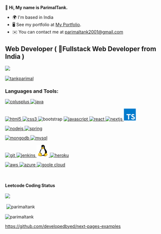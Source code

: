 **👋 Hi, My name is ParimalTank.**

- 🌍  I'm based in India
- 🖥️  See my portfolio at [My Portfolio](http://parimaltank.tk/).
- ✉️  You can contact me at parimaltank2001@gmail.com

## Web Developer ( 🎯Fullstack Web Developer from India )



![](https://komarev.com/ghpvc/?username=ParimalTank) <p align="left"> <a href="https://twitter.com/tankparimal" target="blank"><img src="https://img.shields.io/twitter/follow/tankparimal?logo=twitter&style=for-the-badge" alt="tankparimal" /></a> </p>

<h3 align="left">Languages and Tools:</h3>
<p align="left">
 <a href="https://www.w3schools.com/cpp/" target="_blank" rel="noreferrer"> <img src="https://user-images.githubusercontent.com/25181517/192106073-90fffafe-3562-4ff9-a37e-c77a2da0ff58.png" alt="cplusplus" width="40" height="40"/> </a>
  <a href="https://www.java.com" target="_blank" rel="noreferrer"> <img src="https://user-images.githubusercontent.com/25181517/117201156-9a724800-adec-11eb-9a9d-3cd0f67da4bc.png" alt="java" width="40" height="40"/> </a>
  
  <a href="https://www.w3.org/html/" target="_blank" rel="noreferrer"> <img src="https://user-images.githubusercontent.com/25181517/192158954-f88b5814-d510-4564-b285-dff7d6400dad.png" alt="html5" width="40" height="40"/> </a>
  <a href="https://www.w3schools.com/css/" target="_blank" rel="noreferrer"> <img src="https://user-images.githubusercontent.com/25181517/183898674-75a4a1b1-f960-4ea9-abcb-637170a00a75.png" alt="css3" width="40" height="40"/> </a>
  <img src="https://user-images.githubusercontent.com/25181517/189716855-2c69ca7a-5149-4647-936d-780610911353.png" alt="bootstrap" width="40" height="40"/> </a>   <a href="https://firebase.google.com/" target="_blank" rel="noreferrer"> 
   <a href="https://developer.mozilla.org/en-US/docs/Web/JavaScript" target="_blank" rel="noreferrer"> <img src="https://user-images.githubusercontent.com/25181517/117447155-6a868a00-af3d-11eb-9cfe-245df15c9f3f.png" alt="javascript" width="40" height="40"/> </a>
  <a href="https://reactjs.org/" target="_blank" rel="noreferrer"> <img src="https://user-images.githubusercontent.com/25181517/183897015-94a058a6-b86e-4e42-a37f-bf92061753e5.png" alt="react" width="40" height="40"/> </a> 
  <a href="https://nextjs.org/" target="_blank" rel="noreferrer"> <img src="https://cdn.worldvectorlogo.com/logos/nextjs-2.svg" alt="nextjs" width="40" height="40"/> </a>
  <a href="https://www.typescriptlang.org/" target="_blank" rel="noreferrer"> <img src="https://raw.githubusercontent.com/devicons/devicon/master/icons/typescript/typescript-original.svg" alt="typescript" width="40" height="40"/> </a>
  
  <a href="https://nodejs.org" target="_blank" rel="noreferrer"> <img src="https://user-images.githubusercontent.com/25181517/183568594-85e280a7-0d7e-4d1a-9028-c8c2209e073c.png" alt="nodejs" width="40" height="40"/> </a> 
  <a href="https://spring.io/" target="_blank" rel="noreferrer"> <img src="https://user-images.githubusercontent.com/25181517/183891303-41f257f8-6b3d-487c-aa56-c497b880d0fb.png" alt="spring" width="40" height="40"/> </a>
  
  <a href="https://www.mongodb.com/" target="_blank" rel="noreferrer"> <img src="https://user-images.githubusercontent.com/25181517/182884177-d48a8579-2cd0-447a-b9a6-ffc7cb02560e.png" alt="mongodb" width="40" height="40"/> </a>
  <a href="https://www.mysql.com/" target="_blank" rel="noreferrer"> <img src="https://user-images.githubusercontent.com/25181517/183896128-ec99105a-ec1a-4d85-b08b-1aa1620b2046.png" alt="mysql" width="40" height="40"/> </a> 
  
  <a href="https://git-scm.com/" target="_blank" rel="noreferrer"> <img src="https://user-images.githubusercontent.com/25181517/192108372-f71d70ac-7ae6-4c0d-8395-51d8870c2ef0.png" alt="git" width="40" height="40"/> </a>    <a href="https://www.jenkins.io" target="_blank" rel="noreferrer"> <img src="https://user-images.githubusercontent.com/25181517/179090274-733373ef-3b59-4f28-9ecb-244bea700932.png" alt="jenkins" width="40" height="40"/> </a> <a href="https://www.linux.org/" target="_blank" rel="noreferrer"> <img src="https://raw.githubusercontent.com/devicons/devicon/master/icons/linux/linux-original.svg" alt="linux" width="40" height="40"/> </a>  <a href="https://heroku.com" target="_blank" rel="noreferrer"> <img src="https://www.vectorlogo.zone/logos/heroku/heroku-icon.svg" alt="heroku" width="40" height="40"/> </a>

<a href="https://aws.amazon.com" target="_blank" rel="noreferrer"> <img src="https://user-images.githubusercontent.com/25181517/183896132-54262f2e-6d98-41e3-8888-e40ab5a17326.png" alt="aws" width="40" height="40"/> </a>
<a href="https://azure.microsoft.com/en-in/" target="_blank" rel="noreferrer"> <img src="https://user-images.githubusercontent.com/25181517/183911544-95ad6ba7-09bf-4040-ac44-0adafedb9616.png" alt="azure" width="40" height="40"/> </a> <a href="https://getbootstrap.com" target="_blank" rel="noreferrer">
  <img src="https://user-images.githubusercontent.com/25181517/183911547-990692bc-8411-4878-99a0-43506cdb69cf.png" alt="goole cloud" width="40" height="40"/> </a>
</p>
<br>
<h4>Leetcode Coding Status</h4>
<img src="https://leetcode.card.workers.dev/parimaltank?theme=default&font=baloo&extension=null"></img>
<p>&nbsp;<img align="center" src="https://github-readme-stats.vercel.app/api?username=parimaltank&show_icons=true&locale=en" alt="parimaltank" /> <p><img align="center" src="https://github-readme-streak-stats.herokuapp.com/?user=parimaltank&" alt="parimaltank" />
</p>


https://github.com/developedbyed/next-pages-examples
